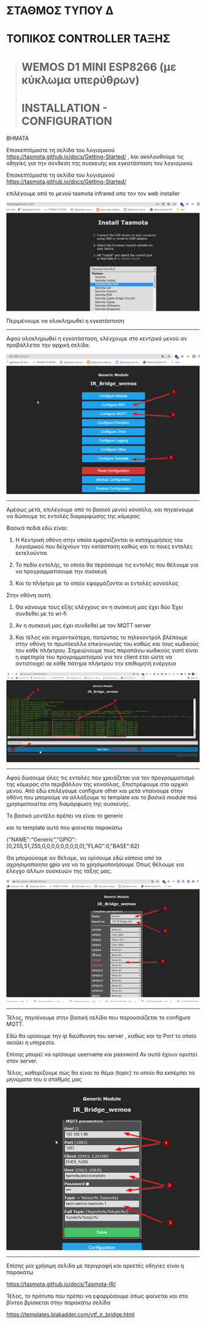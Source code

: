 # ΣΤΑΘΜΟΣ ΤΥΠΟΥ Δ
 
# ΤΟΠΙΚΟΣ CONTROLLER ΤΑΞΗΣ

># WEMOS D1 MINI ESP8266 (με κύκλωμα υπερύθρων)
># INSTALLATION  - CONFIGURATION 

ΒΗΜΑΤΑ

Επισκεπτόμαστε τη σελίδα του λογισμικού https://tasmota.github.io/docs/Getting-Started/ , kαι ακολουθούμε τις οδηγίες για την σύνδεση  της συσκευής και εγκατάσταση του λογισμικού

Επισκεπτόμαστε τη σελίδα του λογισμικού https://tasmota.github.io/docs/Getting-Started/

επιλέγουμε από το μενού tasmota infrared  απο τον  τον web installer


![install](https://github.com/epal-aliartou/AI-School-Assistant/blob/main/images/15-D1mini-esp8266-install.png)


Περιμένουμε να ολοκληρωθεί η εγκατάσταση

---

Αφού ολοκληρωθεί η εγκατάσταση, ελέγχουμε στο κεντρικό μενού αν προβάλλεται την αρχική σελίδα.



![D1mini-esp8266-menou](https://github.com/epal-aliartou/AI-School-Assistant/blob/main/images/11-D1mini-esp8266-menou.png)

---

Αμέσως μετά, επιλέγουμε από το βασικό μενού κονσόλα,  και πηγαίνουμε να δώσουμε τις εντολές διαμορφώσης της κάμερας

Βασικά πεδιά εδώ είναι:

1. Η Κεντρική οθόνη στην οποία εμφανίζονται οι καταχωρήσεις του λογισμικού που δείχνουν την κατάσταση καθώς και το ποιες εντολές εκτελούνται

2. Το πεδίο εντολής, το οποίο θα περάσουμε τις εντολές που θέλουμε για να προγραμματίσουμε την συσκευή

3. Και το πλήκτρο με το οποίο εφαρμόζονται οι εντολές κονσόλας

Στην οθόνη αυτή:

1. Θα κάνουμε τους εξής ελέγχους αν η συσκευή μας έχει δύο Έχει συνδεθεί με το wi-fi

2.  Αν η συσκευή μας έχει συνδεθεί με τον MQTT server

3.  Και τέλος και σημαντικότερο,  πατώντας το τηλεκοντρόλ βλέπουμε στην οθόνη το πρωτόκολλο επικοινωνίας του καθώς και τους κωδικούς του κάθε πλήκτρου. Σημειώνουμε τους παραπάνω κωδικούς γιατί είναι η αφετηρία του προγραμματισμού για τον client έτσι ώστε να αντιστοιχεί σε κάθε πάτημα πλήκτρου την επιθυμητή ενέργεια


![console](https://github.com/epal-aliartou/AI-School-Assistant/blob/main/images/12-D1mini-esp8266-console.png)

---

Αφού δώσουμε όλες τις εντολές που χρειάζεται για τον προγραμματισμό της κάμερας στο περιβάλλον της κονσόλας,  Επιστρέφουμε στο αρχικό μενού. Από εδώ επιλέγουμε  configure other  και μετά νπαίνουμε στην οθόνη που μπορούμε να αλλάξουμε το template  και το βασικό module πού χρησιμοποιείται στη διαμόρφωση της συσκευής.

Το βασικό μοντέλο πρέπει να είναι το generic

και το template αυτό που φαίνεται παρακάτω

{"NAME":"Generic","GPIO":[0,255,51,255,0,0,0,0,0,0,0,0,0],"FLAG":0,"BASE":62}

Θα μπορούσαμε αν θέλαμε,  να ορίσουμε εδώ κάποια από τα αχρησιμοποίητα gpio  για να το χρησιμοποιήσουμε Όπως θέλουμε για έλεγχο άλλων συσκευών της τάξης μας.



![template](https://github.com/epal-aliartou/AI-School-Assistant/blob/main/images/13-D1mini-esp8266-template.png)

---

Τέλος, πηγαίνουμε στην βασική σελίδα που παρουσιάζεται το configure MQTT. 

Εδώ θα ορίσουμε την ip διεύθυνση του server , καθώς και το Port το οποίο ακούει η υπηρεσία.

Επίσης μπορεί να ορίσουμε username και password Αν αυτά έχουν οριστεί στον server.

Τέλος, καθορίζουμε πώς θα είναι το θέμα (topic)  το οποίο θα εκπέμπει τα μηνύματα του ο σταθμός μας


![mqtt](https://github.com/epal-aliartou/AI-School-Assistant/blob/main/images/14-D1mini-esp8266-mqtt.png)

---

Επίσης μία χρήσιμη σελίδα με περιγραφή και αρκετές οδηγίες είναι η παρακάτω

https://tasmota.github.io/docs/Tasmota-IR/

Τέλος, το πρότυπο που πρέπει να εφαρμόσουμε όπως φαίνεται και στο βίντεο βρίσκεται στην παρακάτω σελίδα


https://templates.blakadder.com/ytf_ir_bridge.html